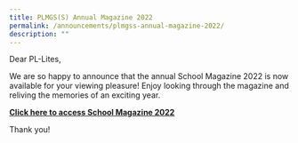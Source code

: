 ```yaml
---
title: PLMGS(S) Annual Magazine 2022
permalink: /announcements/plmgss-annual-magazine-2022/
description: ""
---
```

Dear PL-Lites,  
  
We are so happy to announce that the annual School Magazine 2022 is now available for your viewing pleasure! Enjoy looking through the magazine and reliving the memories of an exciting year.  
  
**[Click here to access School Magazine 2022](https://online.fliphtml5.com/obrr/siye/)**  
  
Thank you!